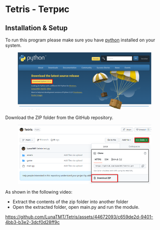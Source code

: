 # Tetris - Тетрис

## Installation & Setup

To run this program please make sure you have [python](https://www.python.org/downloads/) installed on your system.

<figure><img src=".gitbook/assets/image.png" alt=""><figcaption></figcaption></figure>

Download the ZIP folder from the GitHub repository.

<figure><img src=".gitbook/assets/image (1).png" alt=""><figcaption></figcaption></figure>

As shown in the following video:

* Extract the contents of the zip folder into another folder
* Open the extracted folder, open main.py and run the module.


https://github.com/LunaTMT/Tetris/assets/44672093/c659de2d-9401-4bb3-b3e2-3dcf0d28ff9c

